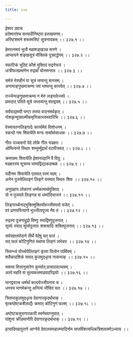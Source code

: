 ```yaml
---
title: ३२७

---
```

ईश्वर उवाच  
व्रतेश्वरांश्च सत्यादीनिष्ट्वा व्रतसम्र्पणम्।  
अरिष्टशमने शस्तमरिष्टं सूत्रनायकम् ।। ३२७.१ ।।  
  
हेमरत्नमयं भूत्यै महाशङ्खञ्च मारणे ।  
आप्यायने शङ्खसूत्रं मौक्तिकं पूत्रवर्द्धनम् ।। ३२७.२ ।।  
  
स्फाटिकं भूतिदं कौशं मुक्तिदं रुद्रनेत्रजं ।  
धात्रीफलप्रमाणेन रुद्राक्षँ चोत्तमन्ततः ।। ३२७.३ ।।  
  
समेरुं मेरुहीनं वा सूत्रं जप्यन्तु मानसम् ।  
अनामाङ्गुष्ठमाक्रम्य जपं भाष्यन्तु कारयेत् ।। ३२७.४ ।।  
  
तर्ज्जन्यङ्गुष्ठमाक्रम्य न मेरुं लङ्घयेज्जपे ।  
प्रमादात् पतिते सूत्रे जप्तव्यन्तु शतद्वयम् ।। ३२७.५ ।।  
  
सर्ववाद्यमयी घण्टा तस्या वादनमर्थकृत् ।  
गोशकृन्मूत्रवल्मीकमृत्तिकाभस्मवारिभिः ।। ३२७.६ ।।  
  
वेस्मायतनलिङ्गादेः कार्य्यमेवं विशोधनम् ।  
स्कन्दो नमः शिवायेति मन्त्रः सर्व्वार्थसाधकः ।। ३२७.७ ।।  
  
गीतः पञ्चाक्षरो वेदे लोके गीतः षडक्षरः ।  
ओमित्यन्ते स्थितः शम्भुर्म्मुद्रार्थं वटवीजवत् ।। ३२७.८ ।।  
  
क्रमान्नमः शिवायेति ईशानाद्यानि वै विदुः ।  
षडक्षरस्य सूत्रस्य भाष्यद्विद्याकदम्बकं ।। ३२७.९ ।।  
  
यदोँनमः शिवायेति एतावत् परमं पदम् ।  
अनेन पूजयेल्लिङ्गं लिङ्गे यस्मात् स्थितः शिवः ।। ३२७.१० ।।  
  
अनुग्रहाय लोकानां धर्म्मकामार्थमुक्तिदः ।  
यो न पूजयते लिङ्गन्न स धर्म्मादिभाजनं ।। ३२७.११ ।।  
  
लिङ्गार्च्चनाद्भुक्तिमुक्तिर्यावज्जीवमतो यजेत् ।  
वरं प्राणपरित्यागो भुञ्जीतापूज्य नैव तं ।। ३२७.१२ ।।  
  
रुद्रस्य पूजनाद्रुद्रो विष्णुः स्याद्विष्णुपूजनात् ।  
सूर्य्यः स्यात् सूर्य्यपूजातः शक्त्यादिः शक्तिपूजनात् ।। ३२७.१३ ।।  
  
सर्वयज्ञतपोदाने तीर्थे वेदेषु यत् फलं ।  
तत् फलं कोटिगुणितं स्थाप्य लिङ्गं लभेन्नरः ।। ३२७.१४ ।।  
  
त्रिसन्ध्यं योर्च्चयेल्लिङ्गं कृत्वा विल्वेन पार्थिवम् ।  
शतैकादशिकं यावत् कुलमुद्‌धृत्य नाकभाक् ।। ३२७.१५ ।।  
  
भक्त्या वित्तानुसारेण कुर्य्यात् प्रासादसञ्चयम् ।  
अल्पे महति वा तुल्यफलमाढ्यदरिद्रयोः ।। ३२७.१६ ।।  
  
भागद्वयञ्च धर्मार्थं कल्पयेज्जीवनाय च ।  
धनस्य भागमेकन्तु अनित्यं जीवितं यतः ।। ३२७.१७ ।।  
  
त्रिसप्तकुलमुद्‌धृत्य देवागारकृदर्थंभाक् ।  
मृत्कष्ठेष्टकशैलाद्यैः क्रमात् कोटिगुणं फलम् ।। ३२७.१८ ।।  
  
अष्टेष्टकसुरागारकारी स्वर्गमवाप्नुयात् ।  
पांशुना क्रीडमानोपि देवागारकृदर्थभाक् ।। ३२७.१९ ।।  
  
इत्यादिमहापुराणे आग्नेये देवालयमाहात्म्यादिर्नाम सप्तविंशत्यधिकत्रिशततमोऽध्यायः ।।